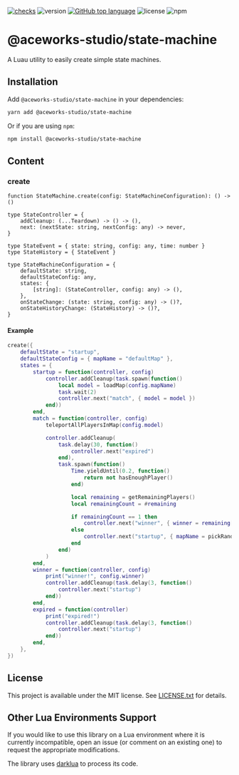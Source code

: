 [![checks](https://github.com/Aceworks-Studio/roblox-utils/actions/workflows/test.yml/badge.svg)](https://github.com/Aceworks-Studio/roblox-utils/actions/workflows/test.yml)
![version](https://img.shields.io/github/package-json/v/Aceworks-Studio/roblox-utils)
[![GitHub top language](https://img.shields.io/github/languages/top/Aceworks-Studio/roblox-utils)](https://github.com/luau-lang/luau)
![license](https://img.shields.io/npm/l/@aceworks-studio/state-machine)
![npm](https://img.shields.io/npm/dt/@aceworks-studio/state-machine)

# @aceworks-studio/state-machine

A Luau utility to easily create simple state machines.

## Installation

Add `@aceworks-studio/state-machine` in your dependencies:

```bash
yarn add @aceworks-studio/state-machine
```

Or if you are using `npm`:

```bash
npm install @aceworks-studio/state-machine
```

## Content

### create

```luau
function StateMachine.create(config: StateMachineConfiguration): () -> ()

type StateController = {
    addCleanup: (...Teardown) -> () -> (),
    next: (nextState: string, nextConfig: any) -> never,
}

type StateEvent = { state: string, config: any, time: number }
type StateHistory = { StateEvent }

type StateMachineConfiguration = {
    defaultState: string,
    defaultStateConfig: any,
    states: {
        [string]: (StateController, config: any) -> (),
    },
    onStateChange: (state: string, config: any) -> ()?,
    onStateHistoryChange: (StateHistory) -> ()?,
}
```

#### Example

```lua
create({
	defaultState = "startup",
	defaultStateConfig = { mapName = "defaultMap" },
	states = {
		startup = function(controller, config)
			controller.addCleanup(task.spawn(function()
				local model = loadMap(config.mapName)
				task.wait(2)
				controller.next("match", { model = model })
			end))
		end,
		match = function(controller, config)
			teleportAllPlayersInMap(config.model)

			controller.addCleanup(
				task.delay(30, function()
					controller.next("expired")
				end),
				task.spawn(function()
					Time.yieldUntil(0.2, function()
						return not hasEnoughPlayer()
					end)

					local remaining = getRemainingPlayers()
					local remainingCount = #remaining

					if remainingCount == 1 then
						controller.next("winner", { winner = remaining[1] })
					else
						controller.next("startup", { mapName = pickRandomMap() })
					end
				end)
			)
		end,
		winner = function(controller, config)
			print("winner!", config.winner)
			controller.addCleanup(task.delay(3, function()
				controller.next("startup")
			end))
		end,
		expired = function(controller)
			print("expired!")
			controller.addCleanup(task.delay(3, function()
				controller.next("startup")
			end))
		end,
	},
})
```


## License

This project is available under the MIT license. See [LICENSE.txt](../../LICENSE.txt) for details.

## Other Lua Environments Support

If you would like to use this library on a Lua environment where it is currently incompatible, open an issue (or comment on an existing one) to request the appropriate modifications.

The library uses [darklua](https://github.com/seaofvoices/darklua) to process its code.
